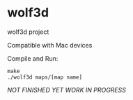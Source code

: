 # wolf3d
wolf3d project


Compatible with Mac devices


Compile and Run:

    make
    ./wolf3d maps/[map name]
    
    
    
*NOT FINISHED YET*
*WORK IN PROGRESS*
